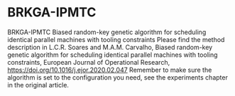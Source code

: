 # BRKGA-IPMTC
BRKGA-IPMTC Biased random-key genetic algorithm for scheduling identical parallel machines with tooling constraints  Please find the method description in L.C.R. Soares and M.A.M. Carvalho, Biased random-key genetic algorithm for scheduling identical parallel machines with tooling constraints, European Journal of Operational Research, https://doi.org/10.1016/j.ejor.2020.02.047  Remember to make sure the algorithm is set to the configuration you need, see the experiments chapter in the original article.
